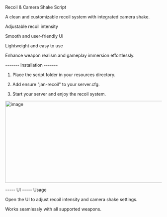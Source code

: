 Recoil & Camera Shake Script

A clean and customizable recoil system with integrated camera shake.

Adjustable recoil intensity

Smooth and user-friendly UI

Lightweight and easy to use

Enhance weapon realism and gameplay immersion effortlessly.

------- Installation -------

 1) Place the script folder in your resources directory.

2) Add ensure "jan-recoil" to your server.cfg.

3) Start your server and enjoy the recoil system.

<img width="513" height="263" alt="image" src="https://github.com/user-attachments/assets/61b0e153-252d-4b1d-b6cf-2211ba0c1f1b" />

 ----- UI -----
Usage

Open the UI to adjust recoil intensity and camera shake settings.

Works seamlessly with all supported weapons.
